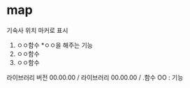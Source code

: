 # map

기숙사 위치 마커로 표시




1. ㅇㅇ함수
*ㅇㅇ을 해주는 기능
3. ㅇㅇ함수
4. ㅇㅇ함수


라이브러리 버전 00.00.00 / 라이브러리 00.00.00 / 
.함수 OO : 기능 
